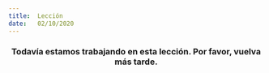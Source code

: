 ```yaml
---
title:  Lección
date:   02/10/2020
---
```


### <center>Todavía estamos trabajando en esta lección. Por favor, vuelva más tarde.</center>